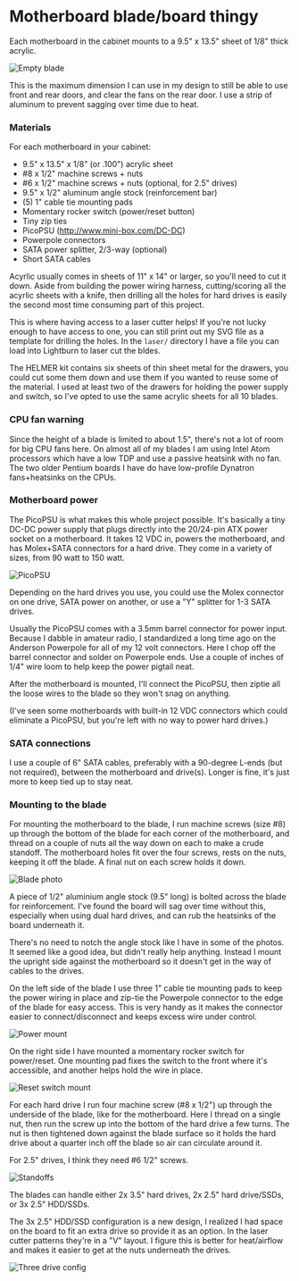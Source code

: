 # Motherboard blade/board thingy

Each motherboard in the cabinet mounts to a 9.5" x 13.5" sheet of 1/8" thick
acrylic.

![Empty blade](./img/46110688054_95b6b92837_z.jpg)

This is the maximum dimension I can use in my design to still be able to
use front and rear doors, and clear the fans on the rear door.  I use a strip
of aluminum to prevent sagging over time due to heat.

### Materials

For each motherboard in your cabinet:

* 9.5" x 13.5" x 1/8" (or .100") acrylic sheet
* #8 x 1/2" machine screws + nuts
* #6 x 1/2" machine screws + nuts (optional, for 2.5" drives)
* 9.5" x 1/2" aluminum angle stock (reinforcement bar)
* (5) 1" cable tie mounting pads
* Momentary rocker switch (power/reset button)
* Tiny zip ties
* PicoPSU (http://www.mini-box.com/DC-DC)
* Powerpole connectors
* SATA power splitter, 2/3-way (optional)
* Short SATA cables

Acyrlic usually comes in sheets of 11" x 14" or larger, so you'll need to
cut it down.  Aside from building the power wiring harness, cutting/scoring
all the acyrlic sheets with a knife, then drilling all the holes for hard
drives is easily the second most time consuming part of this project. 

This is where having access to a laser cutter helps!  If you're not lucky
enough to have access to one, you can still print out my SVG file as a
template for drilling the holes.  In the `laser/` directory I have a file
you can load into Lightburn to laser cut the bldes.

The HELMER kit contains six sheets of thin sheet metal for the drawers,
you could cut some them down and use them if you wanted to reuse some of the
material.  I used at least two of the drawers for holding the power supply
and switch, so I've opted to use the same acrylic sheets for all 10 blades.

### CPU fan warning

Since the height of a blade is limited to about 1.5", there's not a lot of
room for big CPU fans here.  On almost all of my blades I am using Intel
Atom processors which have a low TDP and use a passive heatsink with no fan.
The two older Pentium boards I have do have low-profile Dynatron 
fans+heatsinks on the CPUs.

### Motherboard power

The PicoPSU is what makes this whole project possible.  It's basically a
tiny DC-DC power supply that plugs directly into the 20/24-pin ATX power
socket on a motherboard. It takes 12 VDC in, powers the motherboard, and
has Molex+SATA connectors for a hard drive. They come in a variety of sizes,
from 90 watt to 150 watt.

![PicoPSU](./img/7276516180_9f41db9620_z.jpg)

Depending on the hard drives you use, you could use the Molex connector on
one drive, SATA power on another, or use a "Y" splitter for 1-3 SATA drives.

Usually the PicoPSU comes with a 3.5mm barrel connector for power input.
Because I dabble in amateur radio, I standardized a long time ago on the
Anderson Powerpole for all of my 12 volt connectors.  Here I chop off the
barrel connector and solder on Powerpole ends.  Use a couple of inches of
1/4" wire loom to help keep the power pigtail neat.

After the motherboard is mounted, I'll connect the PicoPSU, then ziptie
all the loose wires to the blade so they won't snag on anything.

(I've seen some motherboards with built-in 12 VDC connectors which could
eliminate a PicoPSU, but you're left with no way to power hard drives.)


### SATA connections

I use a couple of 6" SATA cables, preferably with a 90-degree L-ends (but
not required), between the motherboard and drive(s).  Longer is fine, it's
just more to keep tied up to stay neat.

### Mounting to the blade

For mounting the motherboard to the blade, I run machine screws (size #8)
up through the bottom of the blade for each corner of the motherboard, and
thread on a couple of nuts all the way down on each to make a crude standoff.
The motherboard holes fit over the four screws, rests on the nuts, keeping it
off the blade.  A final nut on each screw holds it down.

![Blade photo](./img/16932150116_451bd0770b_z.jpg)

A piece of 1/2" aluminium angle stock (9.5" long) is bolted across the blade
for reinforcement.  I've found the board will sag over time without this,
especially when using dual hard drives, and can rub the heatsinks of the
board underneath it.

There's no need to notch the angle stock like I have in some of the photos.
It seemed like a good idea, but didn't really help anything.  Instead I
mount the upright side against the motherboard so it doesn't get in the way
of cables to the drives.

On the left side of the blade I use three 1" cable tie mounting pads to keep
the power wiring in place and zip-tie the Powerpole connector to the edge of the
blade for easy access. This is very handy as it makes the connector easier
to connect/disconnect and keeps excess wire under control.

![Power mount](./img/16770408458_1bd685fcd3_z.jpg)

On the right side I have mounted a momentary rocker switch for power/reset.
One mounting pad fixes the switch to the front where it's accessible, and
another helps hold the wire in place.

![Reset switch mount](./img/16932150146_86a586bd91_z.jpg)

For each hard drive I run four machine screw (#8 x 1/2") up through the
underside of the blade, like for the motherboard.  Here I thread on a single
nut, then run the screw up into the bottom of the hard drive a few turns.  The
nut is then tightened down against the blade surface so it holds the hard
drive about a quarter inch off the blade so air can circulate around it.

For 2.5" drives, I think they need #6 1/2" screws.

![Standoffs](./img/7271914716_f9f48f5739_z.jpg)

The blades can handle either 2x 3.5" hard drives, 2x 2.5" hard drive/SSDs,
or 3x 2.5" HDD/SSDs.

The 3x 2.5" HDD/SSD configuration is a new design, I realized I had space on
the board to fit an extra drive so provide it as an option.  In the laser
cutter patterns they're in a "V" layout.  I figure this is better for
heat/airflow and makes it easier to get at the nuts underneath the drives.

![Three drive config](./img/46835037641_474b8214e9_z.jpg)
